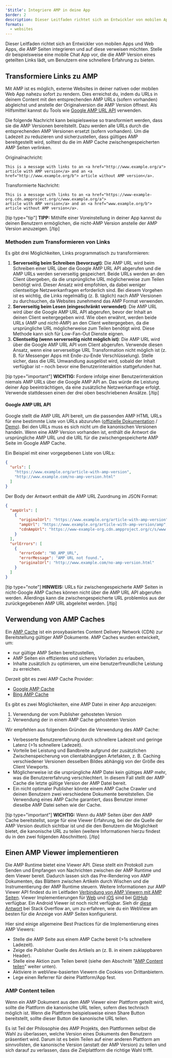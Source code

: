 ```yaml
---
'$title': Integriere AMP in deine App
$order: 2
description: Dieser Leitfaden richtet sich an Entwickler von mobilen Apps und Web Apps, die AMP Seiten integrieren und auf diese verweisen möchten. Stelle dir beispielsweise eine mobile Chat App vor, …
formats:
  - websites
---
```


Dieser Leitfaden richtet sich an Entwickler von mobilen Apps und Web Apps, die AMP Seiten integrieren und auf diese verweisen möchten. Stelle dir beispielsweise eine mobile Chat App vor, die die AMP Version eines geteilten Links lädt, um Benutzern eine schnellere Erfahrung zu bieten.

## Transformiere Links zu AMP

Mit AMP ist es möglich, externe Websites in deiner nativen oder mobilen Web App nahezu sofort zu rendern. Dies erreichst du, indem du URLs in deinem Content mit den entsprechenden AMP URLs (sofern vorhanden) abgleichst und anstelle der Originalversion die AMP Version öffnest. Als Hilfsmittel kannst du Tools wie [Google AMP URL API](https://developers.google.com/amp/cache/use-amp-url) verwenden.

Die folgende Nachricht kann beispielsweise so transformiert werden, dass sie die AMP Versionen bereitstellt. Dazu werden alle URLs durch die entsprechenden AMP Versionen ersetzt (sofern vorhanden). Um die Ladezeit zu reduzieren und sicherzustellen, dass gültiges AMP bereitgestellt wird, solltest du die im AMP Cache zwischengespeicherten AMP Seiten verlinken.

Originalnachricht:

```text
This is a message with links to an <a href="http://www.example.org/a">
article with AMP version</a> and an <a href="http://www.example.org/b"> article without AMP version</a>.
```

Transformierte Nachricht:

```text
This is a message with links to an <a href="https://www-example-org.cdn.ampproject.org/c/www.example.org/a">
article with AMP version</a> and an <a href="www.example.org/b"> article without AMP version</a>.
```

[tip type="tip"] **TIPP:** Mithilfe einer Voreinstellung in deiner App kannst du deinen Benutzern ermöglichen, die nicht-AMP Version anstelle der AMP Version anzuzeigen. [/tip]

### Methoden zum Transformieren von Links

Es gibt drei Möglichkeiten, Links programmatisch zu transformieren:

1. **Serverseitig beim Schreiben (bevorzugt)**: Die AMP URL wird beim Schreiben einer URL über die Google AMP URL API abgerufen und die AMP URLs werden serverseitig gespeichert. Beide URLs werden an den Client übergeben, da die ursprüngliche URL möglicherweise zum Teilen benötigt wird. Dieser Ansatz wird empfohlen, da dabei weniger clientseitige Netzwerkanfragen erforderlich sind. Bei diesem Vorgehen ist es wichtig, die Links regelmäßig (z. B. täglich) nach AMP Versionen zu durchsuchen, da Websites zunehmend das AMP Format verwenden.
2. **Serverseitig beim Lesen (eingeschränkt verwendet)**: Die AMP URL wird über die Google AMP URL API abgerufen, bevor der Inhalt an deinen Client weitergegeben wird. Wie oben erwähnt, werden beide URLs (AMP und nicht-AMP) an den Client weitergegeben, da die ursprüngliche URL möglicherweise zum Teilen benötigt wird. Diese Methode kann sich für Low-Fan-Out Dienste eignen.
3. **Clientseitig (wenn serverseitig nicht möglich ist)**: Die AMP URL wird über die Google AMP URL API vom Client abgerufen. Verwende diesen Ansatz, wenn eine serverseitige URL Transformation nicht möglich ist (z. B. für Messenger Apps mit Ende-zu-Ende Verschlüsselung). Stelle sicher, dass die URL Umwandlung ausgelöst wird, sobald der Inhalt verfügbar ist – noch bevor eine Benutzerinteraktion stattgefunden hat.

[tip type="important"] **WICHTIG:** Fordere infolge einer Benutzerinteraktion niemals AMP URLs über die Google AMP API an. Das würde die Leistung deiner App beeinträchtigen, da eine zusätzliche Netzwerkanfrage erfolgt. Verwende stattdessen einen der drei oben beschriebenen Ansätze. [/tip]

#### Google AMP URL API

Google stellt die AMP URL API bereit, um die passenden AMP HTML URLs für eine bestimmte Liste von URLs abzurufen ([offizielle Dokumentation](https://developers.google.com/amp/cache/use-amp-url) / [Demo](../../../documentation/examples/documentation/Using_the_AMP_URL_API.html)). Bei den URLs muss es sich nicht um die kanonischen Versionen handeln. Wenn eine AMP Version vorhanden ist, enthält die Antwort die ursprüngliche AMP URL und die URL für die zwischengespeicherte AMP Seite im Google AMP Cache.

Ein Beispiel mit einer vorgegebenen Liste von URLs:

```json
{
  "urls": [
    "https://www.example.org/article-with-amp-version",
    "http://www.example.com/no-amp-version.html"
  ]
}
```

Der Body der Antwort enthält die AMP URL Zuordnung im JSON Format:

```json
{
  "ampUrls": [
    {
      "originalUrl": "https://www.example.org/article-with-amp-version",
      "ampUrl": "https://www.example.org/article-with-amp-version/amp",
      "cdnAmpUrl": "https://www-example-org.cdn.ampproject.org/c/s/www.example.org/article-with-amp-version"
    }
  ],
  "urlErrors": [
    {
      "errorCode": "NO_AMP_URL",
      "errorMessage": "AMP URL not found.",
      "originalUrl": "http://www.example.com/no-amp-version.html"
    }
  ]
}
```

[tip type="note"] **HINWEIS:** URLs für zwischengespeicherte AMP Seiten in nicht-Google AMP Caches können nicht über die AMP URL API abgerufen werden. Allerdings kann die zwischengespeicherte URL problemlos aus der zurückgegebenen AMP URL abgeleitet werden. [/tip]

## Verwendung von AMP Caches

Ein [AMP Cache](../../../documentation/guides-and-tutorials/learn/amp-caches-and-cors/how_amp_pages_are_cached.md) ist ein proxybasiertes Content Delivery Network (CDN) zur Bereitstellung gültiger AMP Dokumente. AMP Caches wurden entwickelt, um:

- nur gültige AMP Seiten bereitzustellen,
- AMP Seiten ein effizientes und sicheres Vorladen zu erlauben,
- Inhalte zusätzlich zu optimieren, um eine benutzerfreundliche Leistung zu erreichen.

Derzeit gibt es zwei AMP Cache Provider:

- [Google AMP Cache](https://developers.google.com/amp/cache/)
- [Bing AMP Cache](https://www.bing.com/webmaster/help/bing-amp-cache-bc1c884c)

Es gibt es zwei Möglichkeiten, eine AMP Datei in einer App anzuzeigen:

1. Verwendung der vom Publisher gehosteten Version
2. Verwendung der in einem AMP Cache gehosteten Version

Wir empfehlen aus folgenden Gründen die Verwendung des AMP Cache:

- Verbesserte Benutzererfahrung durch schnellere Ladezeit und geringe Latenz (>1s schnellere Ladezeit).
- Vorteile bei Leistung und Bandbreite aufgrund der zusätzlichen Zwischenspeicherung von clientabhängigen Artefakten, z. B. Caching verschiedener Versionen desselben Bildes abhängig von der Größe des Client Viewports.
- Möglicherweise ist die ursprüngliche AMP Datei kein gültiges AMP mehr, was die Benutzererfahrung verschlechtert. In diesem Fall stellt der AMP Cache die letzte gültige Version der AMP Datei bereit.
- Ein nicht optimaler Publisher könnte einem AMP Cache Crawler und deinen Benutzern zwei verschiedene Dokumente bereitstellen. Die Verwendung eines AMP Cache garantiert, dass Benutzer immer dieselbe AMP Datei sehen wie der Cache.

[tip type="important"] **WICHTIG:** Wenn du AMP Seiten über den AMP Cache bereitstellst, sorge für eine Viewer Erfahrung, bei der die Quelle der AMP Version deutlich sichtbar ist und die den Benutzern die Möglichkeit bietet, die kanonische URL zu teilen (weitere Informationen hierzu findest du in den zwei folgenden Abschnitten). [/tip]

## Einen AMP Viewer implementieren

Die AMP Runtime bietet eine Viewer API. Diese stellt ein Protokoll zum Senden und Empfangen von Nachrichten zwischen der AMP Runtime und dem Viewer bereit. Dadurch lassen sich das Pre-Rendering von AMP Dokumenten, das Blättern zwischen Artikeln durch Wischen und die Instrumentierung der AMP Runtime steuern. Weitere Informationen zur AMP Viewer API findest du im Leitfaden [Verbindung von AMP Viewern mit AMP Seiten](https://github.com/ampproject/amphtml/blob/main/extensions/amp-viewer-integration/integrating-viewer-with-amp-doc-guide.md). Viewer Implementierungen für [Web](https://github.com/ampproject/amp-viewer/blob/master/mobile-web/README.md) und [iOS](https://github.com/ampproject/amp-viewer/tree/master/ios) sind bei [GitHub](https://github.com/ampproject/amp-viewer) verfügbar. Ein Android Viewer ist noch nicht verfügbar. Sieh dir [diese Antwort](https://stackoverflow.com/questions/44856759/does-we-need-to-change-anything-in-usual-webpage-loader-for-loading-an-amp-acce/44869038#44869038) bei Stack Overflow an, um zu erfahren, wie du ein WebView am besten für die Anzeige von AMP Seiten konfigurierst.

Hier sind einige allgemeine Best Practices für die Implementierung eines AMP Viewers:

- Stelle die AMP Seite aus einem AMP Cache bereit (>1s schnellere Ladezeit).
- Zeige die Publisher Quelle des Artikels an (z. B. in einem zuklappbaren Header).
- Stelle eine Aktion zum Teilen bereit (siehe den Abschnitt "[AMP Content teilen](#sharing-amp-content)" weiter unten).
- Aktiviere in webView-basierten Viewern die Cookies von Drittanbietern.
- Lege einen Referrer für deine Plattform/App fest.

### AMP Content teilen <a name="sharing-amp-content"></a>

Wenn ein AMP Dokument aus dem AMP Viewer einer Plattform geteilt wird, sollte die Plattform die kanonische URL teilen, sofern dies technisch möglich ist. Wenn die Plattform beispielsweise einen Share Button bereitstellt, sollte dieser Button die kanonische URL teilen.

Es ist Teil der Philosophie des AMP Projekts, den Plattformen selbst die Wahl zu überlassen, welche Version eines Dokuments den Benutzern präsentiert wird. Darum ist es beim Teilen auf einer anderen Plattform am sinnvollsten, die kanonische Version (anstatt der AMP Version) zu teilen und sich darauf zu verlassen, dass die Zielplattform die richtige Wahl trifft.
